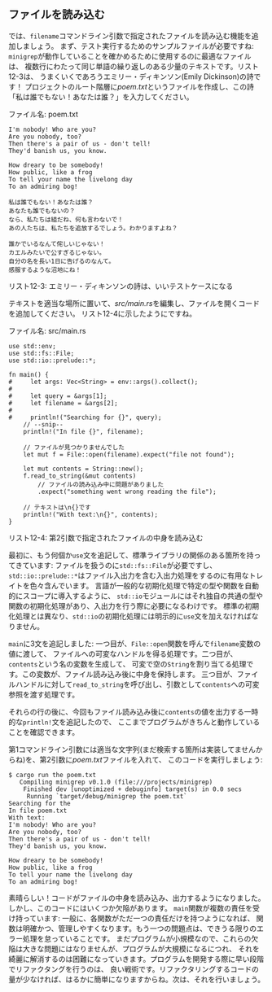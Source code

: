 <!-- ## Reading a File -->

## ファイルを読み込む

<!-- Now we’ll add functionality to read the file that is specified in the -->
<!-- `filename` command line argument. First, we need a sample file to test it with: -->
<!-- the best kind of file to use to make sure `minigrep` is working is one with a -->
<!-- small amount of text over multiple lines with some repeated words. Listing 12-3 -->
<!-- has an Emily Dickinson poem that will work well! Create a file called -->
<!-- *poem.txt* at the root level of your project, and enter the poem “I’m Nobody! -->
<!-- Who are you?” -->

では、`filename`コマンドライン引数で指定されたファイルを読み込む機能を追加しましょう。
まず、テスト実行するためのサンプルファイルが必要ですね: `minigrep`が動作していることを確かめるために使用するのに最適なファイルは、
複数行にわたって同じ単語の繰り返しのある少量のテキストです。リスト12-3は、
うまくいくであろうエミリー・ディキンソン(Emily Dickinson)の詩です！
プロジェクトのルート階層に*poem.txt*というファイルを作成し、この詩「私は誰でもない！あなたは誰？」を入力してください。

<!-- <span class="filename">Filename: poem.txt</span> -->

<span class="filename">ファイル名: poem.txt</span>

```text
I'm nobody! Who are you?
Are you nobody, too?
Then there's a pair of us - don't tell!
They'd banish us, you know.

How dreary to be somebody!
How public, like a frog
To tell your name the livelong day
To an admiring bog!

私は誰でもない！あなたは誰？
あなたも誰でもないの？
なら、私たちは組だね、何も言わないで！
あの人たちは、私たちを追放するでしょう。わかりますよね？

誰かでいるなんて侘しいじゃない！
カエルみたいで公すぎるじゃない。
自分の名を長い1日に告げるのなんて。
感服するような沼地にね！
```

<!-- <span class="caption">Listing 12-3: A poem by Emily Dickinson makes a good test -->
<!-- case</span> -->

<span class="caption">リスト12-3: エミリー・ディキンソンの詩は、いいテストケースになる</span>

<!-- With the text in place, edit *src/main.rs* and add code to open the file, as -->
<!-- shown in Listing 12-4. -->

テキストを適当な場所に置いて、*src/main.rs*を編集し、ファイルを開くコードを追加してください。
リスト12-4に示したようにですね。

<!-- <span class="filename">Filename: src/main.rs</span> -->

<span class="filename">ファイル名: src/main.rs</span>

```rust,should_panic
use std::env;
use std::fs::File;
use std::io::prelude::*;

fn main() {
#     let args: Vec<String> = env::args().collect();
#
#     let query = &args[1];
#     let filename = &args[2];
#
#     println!("Searching for {}", query);
    // --snip--
    println!("In file {}", filename);

    // ファイルが見つかりませんでした
    let mut f = File::open(filename).expect("file not found");

    let mut contents = String::new();
    f.read_to_string(&mut contents)
        // ファイルの読み込み中に問題がありました
        .expect("something went wrong reading the file");

    // テキストは\n{}です
    println!("With text:\n{}", contents);
}
```

<!-- <span class="caption">Listing 12-4: Reading the contents of the file specified -->
<!-- by the second argument</span> -->

<span class="caption">リスト12-4: 第2引数で指定されたファイルの中身を読み込む</span>

<!-- First, we add some more `use` statements to bring in relevant parts of the -->
<!-- standard library: we need `std::fs::File` to handle files, and -->
<!-- `std::io::prelude::*` contains various useful traits for doing I/O, including -->
<!-- file I/O. In the same way that Rust has a general prelude that brings certain -->
<!-- types and functions into scope automatically, the `std::io` module has its own -->
<!-- prelude of common types and functions you’ll need when working with I/O. Unlike -->
<!-- the default prelude, we must explicitly add a `use` statement for the -->
<!-- prelude from `std::io`. -->

最初に、もう何個か`use`文を追記して、標準ライブラリの関係のある箇所を持ってきています:
ファイルを扱うのに`std::fs::File`が必要ですし、
`std::io::prelude::*`はファイル入出力を含む入出力処理をするのに有用なトレイトを色々含んでいます。
言語が一般的な初期化処理で特定の型や関数を自動的にスコープに導入するように、
`std::io`モジュールにはそれ独自の共通の型や関数の初期化処理があり、入出力を行う際に必要になるわけです。
標準の初期化処理とは異なり、`std::io`の初期化処理には明示的に`use`文を加えなければなりません。

<!-- In `main`, we’ve added three statements: first, we get a mutable handle to the -->
<!-- file by calling the `File::open` function and passing it the value of the -->
<!-- `filename` variable. Second, we create a variable called `contents` and set it -->
<!-- to a mutable, empty `String`. This will hold the content of the file after we -->
<!-- read it in. Third, we call `read_to_string` on our file handle and pass a -->
<!-- mutable reference to `contents` as an argument. -->

`main`に3文を追記しました: 一つ目が、`File::open`関数を呼んで`filename`変数の値に渡して、
ファイルへの可変なハンドルを得る処理です。二つ目が、`contents`という名の変数を生成して、
可変で空の`String`を割り当てる処理です。この変数が、ファイル読み込み後に中身を保持します。
三つ目が、ファイルハンドルに対して`read_to_string`を呼び出し、引数として`contents`への可変参照を渡す処理です。

<!-- After those lines, we’ve again added a temporary `println!` statement that -->
<!-- prints the value of `contents` after the file is read, so we can check that the -->
<!-- program is working so far. -->

それらの行の後に、今回もファイル読み込み後に`contents`の値を出力する一時的な`println!`文を追記したので、
ここまでプログラムがきちんと動作していることを確認できます。

<!-- Let’s run this code with any string as the first command line argument (because -->
<!-- we haven’t implemented the searching part yet) and the *poem.txt* file as the -->
<!-- second argument: -->

第1コマンドライン引数には適当な文字列(まだ検索する箇所は実装してませんからね)を、第2引数に*poem.txt*ファイルを入れて、
このコードを実行しましょう:

```text
$ cargo run the poem.txt
   Compiling minigrep v0.1.0 (file:///projects/minigrep)
    Finished dev [unoptimized + debuginfo] target(s) in 0.0 secs
     Running `target/debug/minigrep the poem.txt`
Searching for the
In file poem.txt
With text:
I'm nobody! Who are you?
Are you nobody, too?
Then there's a pair of us - don't tell!
They'd banish us, you know.

How dreary to be somebody!
How public, like a frog
To tell your name the livelong day
To an admiring bog!
```

<!-- 4行目の冒頭は、末端のone ideaをあえて訳していない。こちらの方が日本語としては自然と思われる -->

<!-- Great! The code read and then printed the content of the file. But the code -->
<!-- has a few flaws. The `main` function has multiple responsibilities: generally, -->
<!-- functions are clearer and easier to maintain if each function is responsible -->
<!-- for only one idea. The other problem is that we’re not handling errors as well -->
<!-- as we could. The program is still small, so these flaws aren’t a big problem, -->
<!-- but as the program grows, it will be harder to fix them cleanly. It’s good -->
<!-- practice to begin refactoring early on when developing a program, because it’s -->
<!-- much easier to refactor smaller amounts of code. We’ll do that next. -->

素晴らしい！コードがファイルの中身を読み込み、出力するようになりました。しかし、このコードにはいくつか欠陥があります。
`main`関数が複数の責任を受け持っています: 一般に、各関数がただ一つの責任だけを持つようになれば、
関数は明確かつ、管理しやすくなります。もう一つの問題点は、できうる限りのエラー処理を怠っていることです。
まだプログラムが小規模なので、これらの欠陥は大きな問題にはなりませんが、プログラムが大規模になるにつれ、
それを綺麗に解消するのは困難になっていきます。プログラムを開発する際に早い段階でリファクタングを行うのは、
良い戦術です。リファクタリングするコードの量が少なければ、はるかに簡単になりますからね。次は、それを行いましょう。
